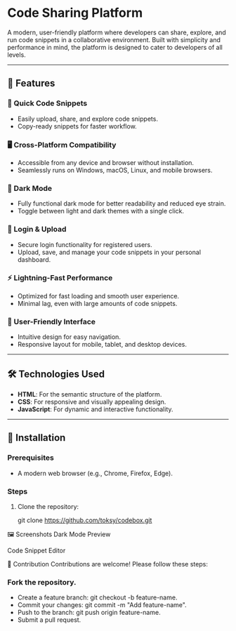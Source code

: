 # Code Sharing Platform

A modern, user-friendly platform where developers can share, explore, and run code snippets in a collaborative environment. Built with simplicity and performance in mind, the platform is designed to cater to developers of all levels.

---

## 🌟 Features

### 🚀 Quick Code Snippets
- Easily upload, share, and explore code snippets.
- Copy-ready snippets for faster workflow.

### 🖥️ Cross-Platform Compatibility
- Accessible from any device and browser without installation.
- Seamlessly runs on Windows, macOS, Linux, and mobile browsers.

### 🌙 Dark Mode
- Fully functional dark mode for better readability and reduced eye strain.
- Toggle between light and dark themes with a single click.

### 👤 Login & Upload
- Secure login functionality for registered users.
- Upload, save, and manage your code snippets in your personal dashboard.

### ⚡ Lightning-Fast Performance
- Optimized for fast loading and smooth user experience.
- Minimal lag, even with large amounts of code snippets.

### 📱 User-Friendly Interface
- Intuitive design for easy navigation.
- Responsive layout for mobile, tablet, and desktop devices.

---

## 🛠️ Technologies Used
- **HTML**: For the semantic structure of the platform.
- **CSS**: For responsive and visually appealing design.
- **JavaScript**: For dynamic and interactive functionality.

---

## 🔧 Installation

### Prerequisites
- A modern web browser (e.g., Chrome, Firefox, Edge).

### Steps
1. Clone the repository:
   
   git clone https://github.com/toksy/codebox.git


🖼️ Screenshots
Dark Mode Preview

Code Snippet Editor

🤝 Contribution
Contributions are welcome! Please follow these steps:

### Fork the repository.
- Create a feature branch: git checkout -b feature-name.
- Commit your changes: git commit -m "Add feature-name".
- Push to the branch: git push origin feature-name.
- Submit a pull request.

